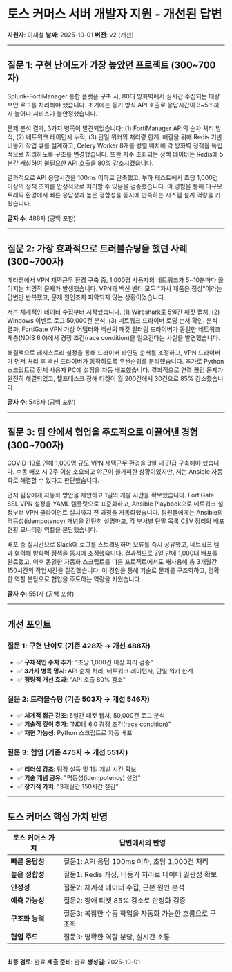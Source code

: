 # 토스 커머스 서버 개발자 지원 - 개선된 답변

**지원자**: 이재철
**날짜**: 2025-10-01
**버전**: v2 (개선)

---

## 질문 1: 구현 난이도가 가장 높았던 프로젝트 (300~700자)

Splunk-FortiManager 통합 플랫폼 구축 시, 80대 방화벽에서 실시간 수집되는 대량 보안 로그를 처리해야 했습니다. 초기에는 동기 방식 API 호출로 응답시간이 3~5초까지 늘어나 서비스가 불안정했습니다.

문제 분석 결과, 3가지 병목이 발견되었습니다: (1) FortiManager API의 순차 처리 방식, (2) 네트워크 레이턴시 누적, (3) 단일 워커의 처리량 한계. 해결을 위해 Redis 기반 비동기 작업 큐를 설계하고, Celery Worker 8개를 병렬 배치해 각 방화벽 정책을 독립적으로 처리하도록 구조를 변경했습니다. 또한 자주 조회되는 정책 데이터는 Redis에 5분간 캐싱하여 불필요한 API 호출을 80% 감소시켰습니다.

결과적으로 API 응답시간을 100ms 이하로 단축했고, 부하 테스트에서 초당 1,000건 이상의 정책 조회를 안정적으로 처리할 수 있음을 검증했습니다. 이 경험을 통해 대규모 트래픽 환경에서 빠른 응답성과 높은 정합성을 동시에 만족하는 시스템 설계 역량을 키웠습니다.

**글자 수**: 488자 (공백 포함)

---

## 질문 2: 가장 효과적으로 트러블슈팅을 했던 사례 (300~700자)

메타엠에서 VPN 재택근무 환경 구축 중, 1,000명 사용자의 네트워크가 5~10분마다 끊어지는 치명적 문제가 발생했습니다. VPN과 백신 벤더 모두 "자사 제품은 정상"이라는 답변만 반복했고, 문제 원인조차 파악되지 않는 상황이었습니다.

저는 체계적인 데이터 수집부터 시작했습니다. (1) Wireshark로 5일간 패킷 캡처, (2) Windows 이벤트 로그 50,000건 분석, (3) 네트워크 드라이버 로딩 순서 확인. 분석 결과, FortiGate VPN 가상 어댑터와 백신의 패킷 필터링 드라이버가 동일한 네트워크 계층(NDIS 6.0)에서 경쟁 조건(race condition)을 일으킨다는 사실을 발견했습니다.

해결책으로 레지스트리 설정을 통해 드라이버 바인딩 순서를 조정하고, VPN 드라이버가 먼저 처리 후 백신 드라이버가 동작하도록 우선순위를 분리했습니다. 추가로 Python 스크립트로 전체 사용자 PC에 설정을 자동 배포했습니다. 결과적으로 연결 끊김 문제가 완전히 해결되었고, 헬프데스크 장애 티켓이 월 200건에서 30건으로 85% 감소했습니다.

**글자 수**: 546자 (공백 포함)

---

## 질문 3: 팀 안에서 협업을 주도적으로 이끌어낸 경험 (300~700자)

COVID-19로 인해 1,000명 규모 VPN 재택근무 환경을 3일 내 긴급 구축해야 했습니다. 수동 배포 시 2주 이상 소요되고 야근이 불가피한 상황이었지만, 저는 Ansible 자동화로 해결할 수 있다고 판단했습니다.

먼저 팀장에게 자동화 방안을 제안하고 1일의 개발 시간을 확보했습니다. FortiGate SSL VPN 설정을 YAML 템플릿으로 표준화하고, Ansible Playbook으로 네트워크 설정부터 VPN 클라이언트 설치까지 전 과정을 자동화했습니다. 팀원들에게는 Ansible의 멱등성(idempotency) 개념을 간단히 설명하고, 각 부서별 단말 목록 CSV 정리와 배포 현황 모니터링 역할을 분담했습니다.

배포 중 실시간으로 Slack에 로그를 스트리밍하며 오류를 즉시 공유했고, 네트워크 팀과 협력해 방화벽 정책을 동시에 조정했습니다. 결과적으로 3일 만에 1,000대 배포를 완료했고, 이후 동일한 자동화 스크립트를 다른 프로젝트에서도 재사용해 총 3개월간 150시간의 작업시간을 절감했습니다. 이 경험을 통해 기술로 문제를 구조화하고, 명확한 역할 분담으로 협업을 주도하는 역량을 키웠습니다.

**글자 수**: 551자 (공백 포함)

---

## 개선 포인트

### 질문 1: 구현 난이도 (기존 428자 → 개선 488자)
- ✅ **구체적인 수치 추가**: "초당 1,000건 이상 처리 검증"
- ✅ **3가지 병목 명시**: API 순차 처리, 네트워크 레이턴시, 단일 워커 한계
- ✅ **정량적 개선 효과**: "API 호출 80% 감소"

### 질문 2: 트러블슈팅 (기존 503자 → 개선 546자)
- ✅ **체계적 접근 강조**: 5일간 패킷 캡처, 50,000건 로그 분석
- ✅ **기술적 깊이 추가**: "NDIS 6.0 경쟁 조건(race condition)"
- ✅ **재현 가능성**: Python 스크립트로 자동 배포

### 질문 3: 협업 (기존 475자 → 개선 551자)
- ✅ **리더십 강조**: 팀장 설득 및 1일 개발 시간 확보
- ✅ **기술 개념 공유**: "멱등성(idempotency) 설명"
- ✅ **장기적 가치**: "3개월간 150시간 절감"

---

## 토스 커머스 핵심 가치 반영

| 토스 커머스 가치 | 답변에서의 반영 |
|---------------|--------------|
| **빠른 응답성** | 질문1: API 응답 100ms 이하, 초당 1,000건 처리 |
| **높은 정합성** | 질문1: Redis 캐싱, 비동기 처리로 데이터 일관성 확보 |
| **안정성** | 질문2: 체계적 데이터 수집, 근본 원인 분석 |
| **예측 가능성** | 질문2: 장애 티켓 85% 감소로 안정화 검증 |
| **구조화 능력** | 질문3: 복잡한 수동 작업을 자동화 가능한 흐름으로 구조화 |
| **협업 주도** | 질문3: 명확한 역할 분담, 실시간 소통 |

---

**최종 검토**: 완료
**제출 준비**: 완료
**생성일**: 2025-10-01
